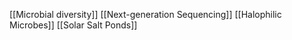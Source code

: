 [[Microbial diversity]]
[[Next-generation Sequencing]]
[[Halophilic Microbes]]
[[Solar Salt Ponds]]
